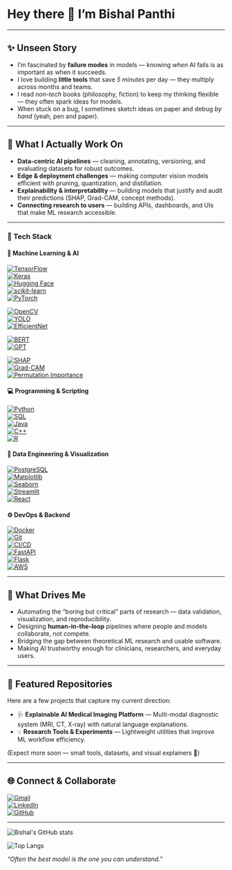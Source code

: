 # Hey there 👋 I’m Bishal Panthi  

---

## ✨ Unseen Story  

- I’m fascinated by **failure modes** in models — knowing *when* AI fails is as important as when it succeeds.  
- I love building **little tools** that save *5 minutes* per day — they multiply across months and teams.  
- I read *non-tech* books (philosophy, fiction) to keep my thinking flexible — they often spark ideas for models.  
- When stuck on a bug, I sometimes sketch ideas on paper and debug *by hand* (yeah, pen and paper).  

---

## 🧠 What I Actually Work On  

- **Data-centric AI pipelines** — cleaning, annotating, versioning, and evaluating datasets for robust outcomes.  
- **Edge & deployment challenges** — making computer vision models efficient with pruning, quantization, and distillation.  
- **Explainability & interpretability** — building models that justify and audit their predictions (SHAP, Grad-CAM, concept methods).  
- **Connecting research to users** — building APIs, dashboards, and UIs that make ML research accessible.  

---

### 🧰 Tech Stack

#### 🧠 Machine Learning & AI
[![TensorFlow](https://img.shields.io/badge/TensorFlow-FF6F00?style=for-the-badge&logo=tensorflow&logoColor=white)](https://www.tensorflow.org/)  
[![Keras](https://img.shields.io/badge/Keras-D00000?style=for-the-badge&logo=keras&logoColor=white)](https://keras.io/)  
[![Hugging Face](https://img.shields.io/badge/Hugging%20Face-FF6C37?style=for-the-badge&logo=huggingface&logoColor=white)](https://huggingface.co/)  
[![scikit-learn](https://img.shields.io/badge/scikit--learn-F7931E?style=for-the-badge&logo=scikit-learn&logoColor=white)](https://scikit-learn.org/)  
[![PyTorch](https://img.shields.io/badge/PyTorch-EE4C2C?style=for-the-badge&logo=pytorch&logoColor=white)](https://pytorch.org/)  

[![OpenCV](https://img.shields.io/badge/OpenCV-5C3EE8?style=for-the-badge&logo=opencv&logoColor=white)](https://opencv.org/)  
[![YOLO](https://img.shields.io/badge/YOLO-FF9900?style=for-the-badge&logoColor=white)](https://pjreddie.com/darknet/yolo/)  
[![EfficientNet](https://img.shields.io/badge/EfficientNet-4CAF50?style=for-the-badge&logoColor=white)](https://keras.io/api/applications/efficientnet/)  

[![BERT](https://img.shields.io/badge/BERT-FF9900?style=for-the-badge&logoColor=white)](https://github.com/google-research/bert)  
[![GPT](https://img.shields.io/badge/GPT-00BFFF?style=for-the-badge&logoColor=white)](https://openai.com/)  

[![SHAP](https://img.shields.io/badge/SHAP-1E90FF?style=for-the-badge&logoColor=white)](https://github.com/slundberg/shap)  
[![Grad-CAM](https://img.shields.io/badge/Grad--CAM-FF4500?style=for-the-badge&logoColor=white)](https://arxiv.org/abs/1610.02391)  
[![Permutation Importance](https://img.shields.io/badge/Permutation%20Importance-32CD32?style=for-the-badge&logoColor=white)](https://scikit-learn.org/stable/modules/permutation_importance.html)  

#### 💻 Programming & Scripting
[![Python](https://img.shields.io/badge/Python-3776AB?style=for-the-badge&logo=python&logoColor=white)](https://www.python.org/)  
[![SQL](https://img.shields.io/badge/SQL-4479A1?style=for-the-badge&logo=postgresql&logoColor=white)](https://www.postgresql.org/)  
[![Java](https://img.shields.io/badge/Java-007396?style=for-the-badge&logo=java&logoColor=white)](https://www.oracle.com/java/)  
[![C++](https://img.shields.io/badge/C++-00599C?style=for-the-badge&logo=c%2B%2B&logoColor=white)](https://isocpp.org/)  
[![R](https://img.shields.io/badge/R-276DC3?style=for-the-badge&logo=r&logoColor=white)](https://www.r-project.org/)  

#### 🧩 Data Engineering & Visualization
[![PostgreSQL](https://img.shields.io/badge/PostgreSQL-336791?style=for-the-badge&logo=postgresql&logoColor=white)](https://www.postgresql.org/)  
[![Matplotlib](https://img.shields.io/badge/Matplotlib-11557C?style=for-the-badge&logo=matplotlib&logoColor=white)](https://matplotlib.org/)  
[![Seaborn](https://img.shields.io/badge/Seaborn-4C72B0?style=for-the-badge&logoColor=white)](https://seaborn.pydata.org/)  
[![Streamlit](https://img.shields.io/badge/Streamlit-FF4B4B?style=for-the-badge&logo=streamlit&logoColor=white)](https://streamlit.io/)  
[![React](https://img.shields.io/badge/React-61DAFB?style=for-the-badge&logo=react&logoColor=black)](https://reactjs.org/)  

#### ⚙️ DevOps & Backend
[![Docker](https://img.shields.io/badge/Docker-2496ED?style=for-the-badge&logo=docker&logoColor=white)](https://www.docker.com/)  
[![Git](https://img.shields.io/badge/Git-F05032?style=for-the-badge&logo=git&logoColor=white)](https://git-scm.com/)  
[![CI/CD](https://img.shields.io/badge/CI/CD-6E5494?style=for-the-badge&logo=githubactions&logoColor=white)](https://docs.github.com/en/actions)  
[![FastAPI](https://img.shields.io/badge/FastAPI-009688?style=for-the-badge&logo=fastapi&logoColor=white)](https://fastapi.tiangolo.com/)  
[![Flask](https://img.shields.io/badge/Flask-000000?style=for-the-badge&logo=flask&logoColor=white)](https://flask.palletsprojects.com/)  
[![AWS](https://img.shields.io/badge/AWS-232F3E?style=for-the-badge&logo=amazon-aws&logoColor=white)](https://aws.amazon.com/)


---

## 🎯 What Drives Me  

- Automating the “boring but critical” parts of research — data validation, visualization, and reproducibility.  
- Designing **human-in-the-loop** pipelines where people and models collaborate, not compete.  
- Bridging the gap between theoretical ML research and usable software.  
- Making AI trustworthy enough for clinicians, researchers, and everyday users.  

---

## 📂 Featured Repositories  

Here are a few projects that capture my current direction:  

- 🩺 **Explainable AI Medical Imaging Platform** — Multi-modal diagnostic system (MRI, CT, X-ray) with natural language explanations.  
- 💡 **Research Tools & Experiments** — Lightweight utilities that improve ML workflow efficiency.  

(Expect more soon — small tools, datasets, and visual explainers 👀)

---

## 🌐 Connect & Collaborate  

[![Gmail](https://img.shields.io/badge/Gmail-D14836?style=for-the-badge&logo=gmail&logoColor=white)](mailto:bishal.panthi@vanderbilt.edu)  
[![LinkedIn](https://img.shields.io/badge/LinkedIn-0077B5?style=for-the-badge&logo=linkedin&logoColor=white)](https://www.linkedin.com/in/bishal-panthi-5b37bb218)  
[![GitHub](https://img.shields.io/badge/GitHub-181717?style=for-the-badge&logo=github&logoColor=white)](https://github.com/bishalpanthi321)


---

![Bishal's GitHub stats](https://github-readme-stats.vercel.app/api?username=bishalpanthi321&show_icons=true)


![Top Langs](https://github-readme-stats.vercel.app/api/top-langs/?username=bishalpanthi321&layout=compact)

*“Often the best model is the one you can understand.”*  